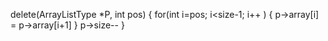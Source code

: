 delete(ArrayListType *P, int pos) {
    for(int i=pos; i<size-1; i++ ) {
        p->array[i] = p->array[i+1]
    }
    p->size--
}